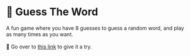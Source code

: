 <h1>🧩 Guess The Word</h1>
A fun game where you have 8 guesses to guess a random word, and play as many times as you want.
<br><br>
🎯 Go over to <a href="https://noorrulain.github.io/guess-the-word/">this link</a> to give it a try.

